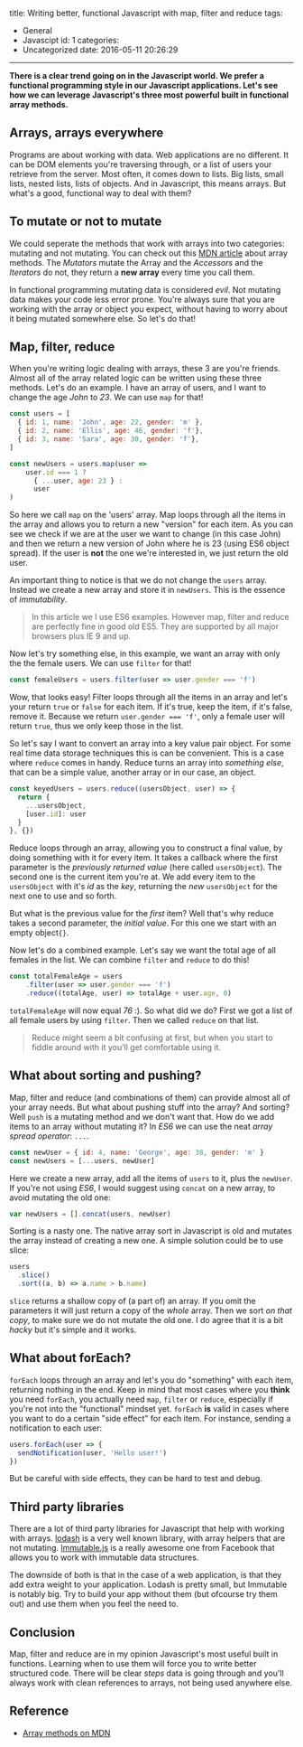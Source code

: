 title: Writing better, functional Javascript with map, filter and reduce
tags:
  - General
  - Javascipt
id: 1
categories:
  - Uncategorized
date: 2016-05-11 20:26:29
---

__There is a clear trend going on in the Javascript world. We prefer a functional programming style in our Javascript applications. Let's see how we can leverage Javascript's three most powerful built in functional array methods.__

<!-- more -->

## Arrays, arrays everywhere

Programs are about working with data. Web applications are no different. It can be DOM elements you're traversing through, or a list of users your retrieve from the server. Most often, it comes down to lists. Big lists, small lists, nested lists, lists of objects. And in Javascript, this means arrays. But what's a good, functional way to deal with them?

## To mutate or not to mutate

We could seperate the methods that work with arrays into two categories: mutating and not mutating. You can check out this [MDN article](https://developer.mozilla.org/en-US/docs/Web/JavaScript/Reference/Global_Objects/Array#Methods_2) about array methods. The _Mutators_ mutate the Array and the _Accessors_ and the _Iterators_ do not, they return a __new array__ every time you call them.

In functional programming mutating data is considered _evil_. Not mutating data makes your code less error prone. You're always sure that you are working with the array or object you expect, without having to worry about it being mutated somewhere else. So let's do that!

## Map, filter, reduce

When you're writing logic dealing with arrays, these 3 are you're friends. Almost all of the array related logic can be written using these three methods. Let's do an example. I have an array of users, and I want to change the age _John_ to _23_. We can use `map` for that!

```js
const users = [
  { id: 1, name: 'John', age: 22, gender: 'm' },
  { id: 2, name: 'Ellis', age: 46, gender: 'f'},
  { id: 3, name: 'Sara', age: 30, gender: 'f'},
]

const newUsers = users.map(user =>
    user.id === 1 ?
      { ...user, age: 23 } :
      user
)
```

 So here we call `map` on the 'users' array. Map loops through all the items in the array and allows you to return a new "version" for each item. As you can see we check if we are at the user we want to change (in this case John) and then we return a new version of John where he is 23 (using ES6 object spread). If the user is __not__ the one we're interested in, we just return the old user.

An important thing to notice is that we do not change the `users` array. Instead we create a new array and store it in `newUsers`. This is the essence of _immutability_.

> In this article we I use ES6 examples. However map, filter and reduce are perfectly fine in good old ES5. They are supported by all major browsers plus IE 9 and up.

Now let's try something else, in this example, we want an array with only the the female users. We can use `filter` for that!

```js
const femaleUsers = users.filter(user => user.gender === 'f')
```

Wow, that looks easy! Filter loops through all the items in an array and let's your return `true` or `false` for each item. If it's true, keep the item, if it's false, remove it. Because we return `user.gender === 'f'`, only a female user will return `true`, thus we only keep those in the list.

So let's say I want to convert an array into a key value pair object. For some real time data storage techniques this is can be convenient. This is a case where `reduce` comes in handy. Reduce turns an array into _something else_, that can be a simple value, another array or in our case, an object.

```js
const keyedUsers = users.reduce((usersObject, user) => {
  return {
    ...usersObject,
    [user.id]: user
  }
}, {})
```

Reduce loops through an array, allowing you to construct a final value, by doing something with it for every item. It takes a callback where the first parameter is the _previously returned value_ (here called `usersObject`). The second one is the current item you're at. We add every item to the `usersObject` with it's _id_ as the _key_, returning the _new_ `usersObject` for the next one to use and so forth.

But what is the previous value for the _first_ item? Well that's why reduce takes a second parameter, the _initial value_. For this one we start with an empty object`{}`.

Now let's do a combined example. Let's say we want the total age of all females in the list. We can combine `filter` and `reduce` to do this!

```js
const totalFemaleAge = users
    .filter(user => user.gender === 'f')
    .reduce((totalAge, user) => totalAge + user.age, 0)
```

`totalFemaleAge` will now equal _76_ :). So what did we do? First we got a list of all female users by using `filter`. Then we called `reduce` on that list.

> Reduce might seem a bit confusing at first, but when you start to fiddle around with it you'll get comfortable using it.

## What about sorting and pushing?

Map, filter and reduce (and combinations of them) can provide almost all of your array needs. But what about pushing stuff into the array? And sorting? Well `push` is a mutating method and we don't want that. How do we add items to an array without mutating it? In _ES6_ we can use the neat _array spread operator_: `...`.

```js
const newUser = { id: 4, name: 'George', age: 38, gender: 'm' }
const newUsers = [...users, newUser]
```

Here we create a new array, add all the items of `users` to it, plus the `newUser`. If you're not using _ES6_, I would suggest using `concat` on a new array, to avoid mutating the old one:

```js
var newUsers = [].concat(users, newUser)
```

Sorting is a nasty one. The native array sort in Javascript is old and mutates the array instead of creating a new one. A simple solution could be to use slice:

```js
users
  .slice()
  .sort((a, b) => a.name > b.name)
```

`slice` returns a shallow copy of (a part of) an array. If you omit the parameters it will just return a copy of the _whole_ array. Then we sort _on that copy_, to make sure we do not mutate the old one. I do agree that it is a bit _hacky_ but it's simple and it works.

## What about forEach?

`forEach` loops through an array and let's you do "something" with each item, returning nothing in the end. Keep in mind that most cases where you __think__ you need `forEach`, you actually need `map`, `filter` or `reduce`, especially if you're not into the "functional" mindset yet. `forEach` __is__ valid in cases where you want to do a certain "side effect" for each item. For instance, sending a notification to each user:

```js
users.forEach(user => {
  sendNotification(user, 'Hello user!')
})
```

But be careful with side effects, they can be hard to test and debug.

## Third party libraries

There are a lot of third party libraries for Javascript that help with working with arrays. [lodash](https://lodash.com/) is a very well known library, with array helpers that are not mutating. [Immutable.js](https://facebook.github.io/immutable-js/docs/#/) is a really awesome one from Facebook that allows you to work with immutable data structures.

The downside of both is that in the case of a web application, is that they add extra weight to your application. Lodash is pretty small, but Immutable is notably big. Try to build your app without them (but ofcourse try them out) and use them when you feel the need to.

## Conclusion

Map, filter and reduce are in my opinion Javascript's most useful built in functions. Learning when to use them will force you to write better structured code. There will be clear _steps_ data is going through and you'll always work with clean references to arrays, not being used anywhere else.

## Reference

- [Array methods on MDN](https://developer.mozilla.org/en-US/docs/Web/JavaScript/Reference/Global_Objects/Array#Methods_2)
